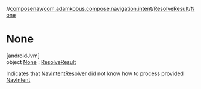 //[composenav](../../../../index.md)/[com.adamkobus.compose.navigation.intent](../../index.md)/[ResolveResult](../index.md)/[None](index.md)

# None

[androidJvm]\
object [None](index.md) : [ResolveResult](../index.md)

Indicates that [NavIntentResolver](../../../com.adamkobus.compose.navigation/-nav-intent-resolver/index.md) did not know how to process provided [NavIntent](../../-nav-intent/index.md)
